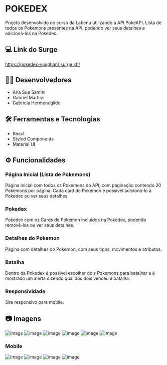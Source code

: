 # POKEDEX

Projeto desenvolvido no curso da Labenu utilizando a API PokeAPI.
Lista de todos os Pokemons presentes na API, podendo ver seus detalhes e adicioná-los na Pokedex.

## 💻 Link do Surge
https://pokedex-vaughan1.surge.sh/

## 👩‍💻 Desenvolvedores
- Ana Sue Sammi
- Gabriel Martins
- Gabriela Hermenegildo

## 🛠 Ferramentas e Tecnologias
- React
- Styled Components
- Material UI

## ⚙️ Funcionalidades

### Página Inicial (Lista de Pokemons)
Página inicial com todos os Pokemons da API, com paginação contendo 20 Pokemons por página.
Cada card de Pokemon é possível adicioná-lo à Pokedex ou ver seus detalhes.

### Pokedex
Pokedex com os Cards de Pokemon incluidos na Pokedex, podendo removê-los ou ver seus detalhes.

### Detalhes do Pokemon
Página com detalhes do Pokemon, com seus tipos, movimentos e atributos.

### Batalha
Dentro da Pokedex é possível escolher dois Pokemons para batalhar e é mostrado um alerta dizendo qual dos dois venceu a batalha.

### Responsividade
Site responsivo para mobile.

## 📷 Imagens
![image](https://user-images.githubusercontent.com/94693150/157980025-47e5cbe0-47c8-4482-a352-651f7cd6970e.png)
![image](https://user-images.githubusercontent.com/94693150/157980116-62ff8f26-c14c-4aeb-aad4-483523448fa9.png)
![image](https://user-images.githubusercontent.com/94693150/157980080-b78e0cc4-ec38-4848-820c-10c5eb0d8104.png)
![image](https://user-images.githubusercontent.com/94693150/157980211-c7792d9f-aa2b-4cc0-8dae-36dbb961f322.png)
![image](https://user-images.githubusercontent.com/94693150/158077404-e1068441-ed9e-4c58-a99e-3f79c9a40961.png)
![image](https://user-images.githubusercontent.com/94693150/158077420-fbe37d83-0cf2-4adf-9aad-d1fecc1e25c6.png)

### Mobile
![image](https://user-images.githubusercontent.com/94693150/157980273-f59a0708-2533-4ce7-9fb5-d9ee56b94b62.png)
![image](https://user-images.githubusercontent.com/94693150/157980350-48ed05f6-7185-4ea9-acb9-d5f9a097aafd.png)
![image](https://user-images.githubusercontent.com/94693150/157980317-53bd3769-5a5d-47f9-b580-df9ca1c64ade.png)
![image](https://user-images.githubusercontent.com/94693150/157980446-9728c90c-6c45-40d4-88b9-7ead7d99d18c.png)
